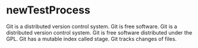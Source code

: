 # newTestProcess
Git is a distributed version control system.
Git is free software.
Git is a distributed version control system.
Git is free software distributed under the GPL.
Git has a mutable index called stage.
Git tracks changes of files.